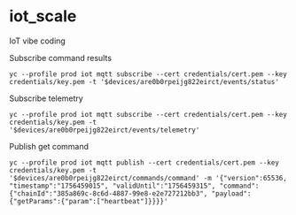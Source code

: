 # iot_scale
IoT vibe coding

Subscribe command results
```
yc --profile prod iot mqtt subscribe --cert credentials/cert.pem --key credentials/key.pem -t '$devices/are0b0rpeijg822eirct/events/status'
```

Subscribe telemetry
```
yc --profile prod iot mqtt subscribe --cert credentials/cert.pem --key credentials/key.pem -t '$devices/are0b0rpeijg822eirct/events/telemetry'
```

Publish get command
```
yc --profile prod iot mqtt publish --cert credentials/cert.pem --key credentials/key.pem -t '$devices/are0b0rpeijg822eirct/commands/command' -m '{"version":65536, "timestamp":"1756459015", "validUntil":"1756459315", "command":{"chainId":"385a869c-8c6d-4887-99e8-e2e727212bb3", "payload":{"getParams":{"param":["heartbeat"]}}}}'
```
